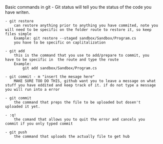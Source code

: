 Basic commands in git 
    - Git status 
        will tell you the status of the code you have writen. 

    - git restore 
        can restore anything prior to anything you have commited, note you will need to be specific on the folder route to restore it, so keep files simple
        Example: git restore --staged sandbox/Sandbox/Program.cs
        you have to be specific on caplitalization

    - git add
        this is the command that you use to add/prepare to commit, you have to be specific in  the route and type the route
        Example:
            git add sandbox/Sandbox/Program.cs

    - git commit - m "insert the mesage here"
        MAKE SURE TOO DO THIS, github want you to leave a message on what stuff you have eddited and keep track of it. if do not type a message you will run into a error

    - git commit
        the command that preps the file to be uploaded but dosen't uploaded it yet.

    - :q!
        the comand that allows you to quit the error and cancels you commit if you only typed commit

    - git push
        the command that uploads the actually file to get hub